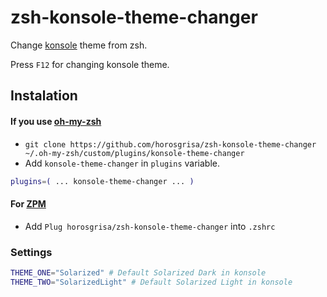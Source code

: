 # zsh-konsole-theme-changer
Change [konsole](https://konsole.kde.org) theme from zsh. 

Press `F12` for changing konsole theme. 

## Instalation
#### If you use [oh-my-zsh](https://github.com/robbyrussell/oh-my-zsh)
* `git clone https://github.com/horosgrisa/zsh-konsole-theme-changer ~/.oh-my-zsh/custom/plugins/konsole-theme-changer`
* Add `konsole-theme-changer` in `plugins` variable. 
```sh
plugins=( ... konsole-theme-changer ... )
```
#### For [ZPM](https://github.com/horosgrisa/ZPM)
* Add `Plug horosgrisa/zsh-konsole-theme-changer` into `.zshrc`


### Settings
```sh
THEME_ONE="Solarized" # Default Solarized Dark in konsole
THEME_TWO="SolarizedLight" # Default Solarized Light in konsole
```

